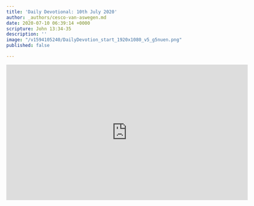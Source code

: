 ```yaml
---
title: 'Daily Devotional: 10th July 2020'
author: _authors/cesco-van-aswegen.md
date: 2020-07-10 06:39:14 +0000
scripture: John 13:34-35
description: ''
image: "/v1594105240/DailyDevotion_start_1920x1080_v5_g5nuen.png"
published: false

---
```

<iframe src="https://player.vimeo.com/video/436921326" width="640" height="360" frameborder="0" allow="autoplay; fullscreen" allowfullscreen></iframe>
